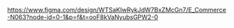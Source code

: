 https://www.figma.com/design/WTSaKIwRykJdW7BxZMcGn7/E_Commerce-N063?node-id=0-1&p=f&t=ooF8kVaNyubsGPW2-0
